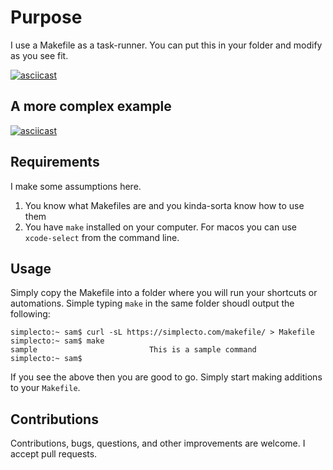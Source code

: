 # Purpose
I use a Makefile as a task-runner. You can put this in your folder and modify as you see fit.

[![asciicast](https://asciinema.org/a/Z6RbcIetvfTWyQt8xCLobTm7B.svg)](https://asciinema.org/a/Z6RbcIetvfTWyQt8xCLobTm7B)

## A more complex example

[![asciicast](https://asciinema.org/a/262039.svg)](https://asciinema.org/a/262039)


## Requirements
I make some assumptions here.

  1. You know what Makefiles are and you kinda-sorta know how to use them
  2. You have `make` installed on your computer. For macos you can use `xcode-select` from the command line.

## Usage
Simply copy the Makefile into a folder where you will run your shortcuts or automations. 
Simple typing `make` in the same folder shoudl output the following:

```
simplecto:~ sam$ curl -sL https://simplecto.com/makefile/ > Makefile
simplecto:~ sam$ make
sample                         This is a sample command
simplecto:~ sam$
```



If you see the above then you are good to go. Simply start making additions to your `Makefile`.

## Contributions

Contributions, bugs, questions, and other improvements are welcome. I accept pull requests.
